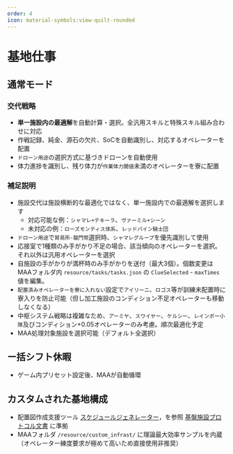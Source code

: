 ```yaml
---
order: 4
icon: material-symbols:view-quilt-rounded
---
```


# 基地仕事

## 通常モード

### 交代戦略

- **単一施設内の最適解**を自動計算・選択。全汎用スキルと特殊スキル組み合わせに対応
- 作戦記録、純金、源石の欠片、SoCを自動識別し、対応するオペレーターを配置
- `ドローン用途`の選択方式に基づきドローンを自動使用
- 体力進捗を識別し、残り体力が`作業体力閾値`未満のオペレーターを寮に配置

### 補足説明

- 施設交代は施設横断的な最適化ではなく、単一施設内での最適解を選択します
  - 対応可能な例：`シャマレ+テキーラ`、`ヴァーミル+シーン`
  - 未対応の例：`ローズモンティス体系`、`レッドパイン騎士団`
- `ドローン用途`で`貿易所-龍門幣`選択時、`シャマレグループ`を優先識別して使用
- 応接室で1種類のみ手がかり不足の場合、該当傾向のオペレーターを選択。それ以外は汎用オペレーターを選択
- 自施設の手がかりが満杯時のみ手がかりを送付（最大3個）。個数変更はMAAフォルダ内 `resource/tasks/tasks.json` の `ClueSelected` - `maxTimes` 値を編集。
- `配置済みオペレーターを寮に入れない`設定で`アイリーニ`、`ロゴス`等が訓練未配置時に寮入りを防止可能（但し加工施設のコンディション不足オペレーターも移動しなくなる）
- 中枢システム戦略は複雑なため、`アーミヤ`、`スワイヤー`、`ケルシー`、`レインボー小隊`及びコンディション+0.05オペレーターのみ考慮。順次最適化予定
- MAA処理対象施設を選択可能（デフォルト全選択）

## ー括シフト休暇

- ゲーム内プリセット設定後、MAAが自動循環

## カスタムされた基地構成

- 配置図作成支援ツール [スケジュールジェネレーター](https://ark.yituliu.cn/tools/schedule)，を参照 [基盤施設プロトコル文書](../../protocol/base-scheduling-schema.md) に準拠
- MAAフォルダ `/resource/custom_infrast/` に理論最大効率サンプルを内蔵（オペレーター練度要求が極めて高いため直接使用非推奨）
